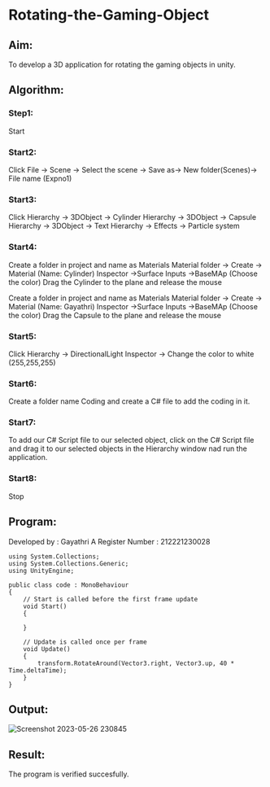 # Rotating-the-Gaming-Object

## Aim:
To develop a 3D application for rotating the gaming objects in unity.
## Algorithm:
### Step1:
Start
### Start2:
Click File -> Scene -> Select the scene -> Save as-> New folder(Scenes)-> File name (Expno1)
### Start3:
Click Hierarchy -> 3DObject -> Cylinder
Hierarchy -> 3DObject -> Capsule
Hierarchy -> 3DObject -> Text
Hierarchy -> Effects -> Particle system
### Start4:
Create a folder in project and name as Materials
Material folder -> Create -> Material (Name: Cylinder)
Inspector ->Surface Inputs ->BaseMAp (Choose the color)
Drag the Cylinder to the plane and release the mouse

Create a folder in project and name as Materials
Material folder -> Create -> Material (Name: Gayathri)
Inspector ->Surface Inputs ->BaseMAp (Choose the color)
Drag the Capsule to the plane and release the mouse

### Start5:
Click Hierarchy -> DirectionalLight
Inspector -> Change the color to white (255,255,255)

### Start6:
Create a folder name Coding and create a C# file to add the coding in it.

### Start7:
To add our C# Script file to our selected object, click on the C# Script file and drag it to our selected objects in the Hierarchy window nad run the application.

### Start8:
Stop

## Program:
Developed by : Gayathri A
Register Number : 212221230028
```
using System.Collections;
using System.Collections.Generic;
using UnityEngine;

public class code : MonoBehaviour
{
    // Start is called before the first frame update
    void Start()
    {

    }

    // Update is called once per frame
    void Update()
    {
        transform.RotateAround(Vector3.right, Vector3.up, 40 * Time.deltaTime);
    }
}
```
## Output:

![Screenshot 2023-05-26 230845](https://github.com/Gayathriraj18/Rotating-the-Gaming-Object/assets/94154854/aa7b640a-a8de-4822-b01a-f732c5cffeab)



## Result:

The program is verified succesfully.
